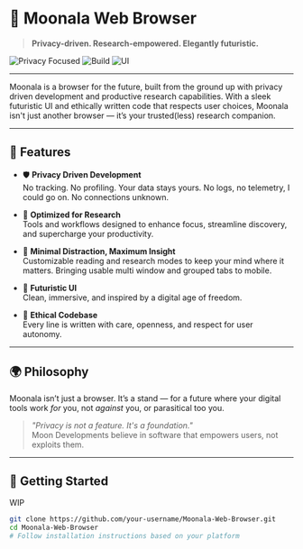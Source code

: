 # 🌙 Moonala Web Browser

> **Privacy-driven. Research-empowered. Elegantly futuristic.**

![Privacy Focused](https://img.shields.io/badge/privacy-100%25-brightgreen)
![Build](https://img.shields.io/badge/build-stable-success)
![UI](https://img.shields.io/badge/UI-inspired%20by%20the%20future-9cf)

---

Moonala is a browser for the future, built from the ground up with privacy driven development and productive research capabilities. With a sleek futuristic UI and ethically written code that respects user choices, Moonala isn't just another browser — it’s your trusted(less) research companion.

---

## 🚀 Features

- 🛡️ **Privacy Driven Development**  
    No tracking. No profiling. Your data stays yours. No logs, no telemetry, I could go on. No connections unknown.

- 🧠 **Optimized for Research**  
  Tools and workflows designed to enhance focus, streamline discovery, and supercharge your productivity.

- 🧪 **Minimal Distraction, Maximum Insight**  
  Customizable reading and research modes to keep your mind where it matters. Bringing usable multi window and grouped tabs to mobile.

- 🌌 **Futuristic UI**  
  Clean, immersive, and inspired by a digital age of freedom.

- 🧭 **Ethical Codebase**  
  Every line is written with care, openness, and respect for user autonomy.

---

## 🌍 Philosophy

Moonala isn’t just a browser. It’s a stand — for a future where your digital tools work *for* you, not *against* you, or parasitical too you.  
> _"Privacy is not a feature. It's a foundation."_  
Moon Developments believe in software that empowers users, not exploits them. 

---

## 🔧 Getting Started

WIP 

```bash
git clone https://github.com/your-username/Moonala-Web-Browser.git
cd Moonala-Web-Browser
# Follow installation instructions based on your platform
